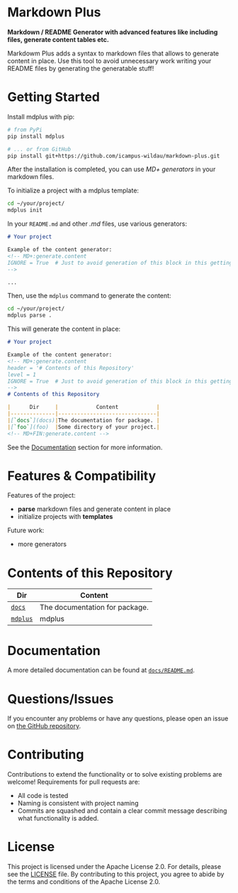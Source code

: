 <!-- MD+:META
path = "README.md"
title = "Default README structure for GitHub projects."
-->

# Markdown Plus

**Markdown / README Generator with advanced features like including files, generate content tables etc.**

Markdowm Plus adds a syntax to markdown files that allows to generate content in place.
Use this tool to avoid unnecessary work writing your README files by generating the generatable stuff! 

# Getting Started 

Install mdplus with pip:

```bash
# from PyPi
pip install mdplus

# ... or from GitHub 
pip install git+https://github.com/icampus-wildau/markdown-plus.git
```

After the installation is completed, you can use *MD+ generators* in your markdown files.

To initialize a project with a mdplus template:
```bash
cd ~/your/project/
mdplus init 
```

In your `README.md` and other *.md* files, use various generators:
```markdown
# Your project

Example of the content generator:
<!-- MD+:generate.content 
IGNORE = True  # Just to avoid generation of this block in this getting started README
-->

...
```

Then, use the `mdplus` command to generate the content:
```bash
cd ~/your/project/
mdplus parse .
```

This will generate the content in place:
```markdown
# Your project

Example of the content generator:
<!-- MD+:generate.content 
header = '# Contents of this Repository'
level = 1
IGNORE = True  # Just to avoid generation of this block in this getting started README
-->
# Contents of this Repository

|      Dir     |            Content            |
|--------------|-------------------------------|
|[`docs`](docs)|The documentation for package. |
|[`foo`](foo)  |Some directory of your project.|
<!-- MD+FIN:generate.content -->
```


See the [Documentation](docs/README.md) section for more information.

# Features & Compatibility

Features of the project:
- **parse** markdown files and generate content in place
- initialize projects with **templates**

Future work:
- more generators

<!-- MD+:generate.content 
header = '# Contents of this Repository'
level = 1
dirs = True
md_files = False
-->
# Contents of this Repository

|        Dir       |            Content           |
|------------------|------------------------------|
|  [`docs`](docs)  |The documentation for package.|
|[`mdplus`](mdplus)|            mdplus            |
<!-- MD+FIN:generate.content -->

# Documentation

A more detailed documentation can be found at [`docs/README.md`](docs/README.md).

# Questions/Issues

If you encounter any problems or have any questions, please open an issue on [the GitHub repository](https://github.com/icampus-wildau/markdown-plus/issues).

# Contributing

Contributions to extend the functionality or to solve existing problems are welcome! Requirements for pull requests are:
- All code is tested
- Naming is consistent with project naming
- Commits are squashed and contain a clear commit message describing what functionality is added.

<!-- # Related Projects

Related projects:
-  -->

# License

This project is licensed under the Apache License 2.0. For details, please see the [LICENSE](LICENCE) file. By contributing to this project, you agree to abide by the terms and conditions of the Apache License 2.0.
